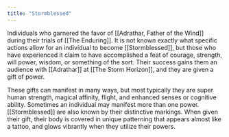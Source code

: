 ```yaml
---
title: "Stormblessed"
---
```

Individuals who garnered the favor of [[Adrathar, Father of the Wind]] during their trials of [[The Enduring]]. It is not known exactly what specific actions allow for an individual to become [[Stormblessed]], but those who have experienced it claim to have accomplished a feat of courage, strength, will power, wisdom, or something of the sort. Their success gains them an audience with [[Adrathar]] at [[The Storm Horizon]], and they are given a gift of power.

These gifts can manifest in many ways, but most typically they are super human strength, magical affinity, flight, and enhanced senses or cognitive ability. Sometimes an individual may manifest more than one power. [[Stormblessed]] are also known by their distinctive markings. When given their gift, their body is covered in unique patterning that appears almost like a tattoo, and glows vibrantly when they utilize their powers.